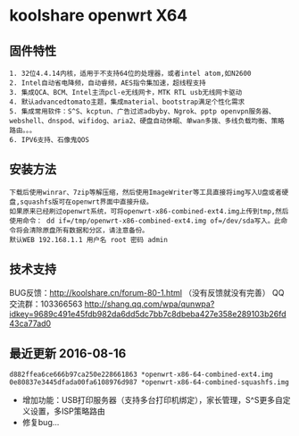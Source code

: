 koolshare openwrt X64  
===================================

## 固件特性

    1. 32位4.4.14内核，适用于不支持64位的处理器，或者intel atom,如N2600
    2. Intel自动省电降频，自动睿频，AES指令集加速，超线程支持
    3. 集成QCA、BCM、Intel主流pcl-e无线网卡，MTK RTL usb无线网卡驱动
    4. 默认advancedtomato主题，集成material、bootstrap满足个性化需求
    5. 集成常用软件：S^S、kcptun、广告过滤adbyby、Ngrok、pptp openvpn服务器、webshell、dnspod、wifidog、aria2、硬盘自动休眠、单wan多拨、多线负载均衡、策略路由。。。
    6. IPV6支持、石像鬼QOS

## 安装方法

    下载后使用winrar、7zip等解压缩，然后使用ImageWriter等工具直接将img写入U盘或者硬盘,squashfs版可在openwrt界面中直接升级。
    如果原来已经刷过openwrt系统，可将openwrt-x86-combined-ext4.img上传到tmp,然后使用命令： dd if=/tmp/openwrt-x86-combined-ext4.img of=/dev/sda写入。此命令将会清除原盘所有数据和分区，请注意备份。
    默认WEB 192.168.1.1 用户名 root 密码 admin
## 技术支持

BUG反馈：<http://koolshare.cn/forum-80-1.html>  （没有反馈就没有完善）   QQ交流群：103366563 <http://shang.qq.com/wpa/qunwpa?idkey=9689c491e45fdb982da6dd5dc7bb7c8dbeba427e358e289103b26fd43ca77ad0>

## 最近更新 2016-08-16 
    d882ffea6ce666b97ca250e228661863 *openwrt-x86-64-combined-ext4.img
    0e80837e3445dfada00fa6108976d987 *openwrt-x86-64-combined-squashfs.img


* 增加功能：USB打印服务器（支持多台打印机绑定），家长管理，S^S更多自定义设置，多ISP策略路由
* 修复bug...
